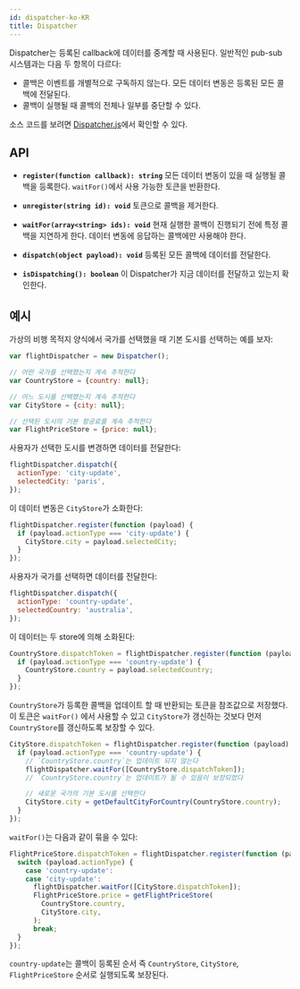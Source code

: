 ```yaml
---
id: dispatcher-ko-KR
title: Dispatcher
---
```


Dispatcher는 등록된 callback에 데이터를 중계할 때 사용된다. 일반적인 pub-sub 시스템과는 다음 두 항목이 다르다:

- 콜백은 이벤트를 개별적으로 구독하지 않는다. 모든 데이터 변동은 등록된 모든 콜백에 전달된다.
- 콜백이 실행될 때 콜백의 전체나 일부를 중단할 수 있다.

소스 코드를 보려면 [Dispatcher.js](https://github.com/facebookarchive/flux/blob/master/src/Dispatcher.js)에서 확인할 수 있다.

## API

- **`register(function callback): string`** 모든 데이터 변동이 있을 때 실행될 콜백을 등록한다. `waitFor()`에서 사용 가능한 토큰을 반환한다.

- **`unregister(string id): void`** 토큰으로 콜백을 제거한다.

- **`waitFor(array<string> ids): void`** 현재 실행한 콜백이 진행되기 전에 특정 콜백을 지연하게 한다. 데이터 변동에 응답하는 콜백에만 사용해야 한다.

- **`dispatch(object payload): void`** 등록된 모든 콜백에 데이터를 전달한다.

- **`isDispatching(): boolean`** 이 Dispatcher가 지금 데이터를 전달하고 있는지 확인한다.

## 예시

가상의 비행 목적지 양식에서 국가를 선택했을 때 기본 도시를 선택하는 예를 보자:

```js
var flightDispatcher = new Dispatcher();

// 어떤 국가를 선택했는지 계속 추적한다
var CountryStore = {country: null};

// 어느 도시를 선택했는지 계속 추적한다
var CityStore = {city: null};

// 선택된 도시의 기본 항공료를 계속 추적한다
var FlightPriceStore = {price: null};
```

사용자가 선택한 도시를 변경하면 데이터를 전달한다:

```js
flightDispatcher.dispatch({
  actionType: 'city-update',
  selectedCity: 'paris',
});
```

이 데이터 변동은 `CityStore`가 소화한다:

```js
flightDispatcher.register(function (payload) {
  if (payload.actionType === 'city-update') {
    CityStore.city = payload.selectedCity;
  }
});
```

사용자가 국가를 선택하면 데이터를 전달한다:

```js
flightDispatcher.dispatch({
  actionType: 'country-update',
  selectedCountry: 'australia',
});
```

이 데이터는 두 store에 의해 소화된다:

```js
CountryStore.dispatchToken = flightDispatcher.register(function (payload) {
  if (payload.actionType === 'country-update') {
    CountryStore.country = payload.selectedCountry;
  }
});
```

`CountryStore`가 등록한 콜백을 업데이트 할 때 반환되는 토큰을 참조값으로 저장했다. 이 토큰은 `waitFor()` 에서 사용할 수 있고 `CityStore`가 갱신하는 것보다 먼저 `CountryStore`를 갱신하도록 보장할 수 있다.

```js
CityStore.dispatchToken = flightDispatcher.register(function (payload) {
  if (payload.actionType === 'country-update') {
    // `CountryStore.country`는 업데이트 되지 않는다
    flightDispatcher.waitFor([CountryStore.dispatchToken]);
    // `CountryStore.country`는 업데이트가 될 수 있음이 보장되었다

    // 새로운 국가의 기본 도시를 선택한다
    CityStore.city = getDefaultCityForCountry(CountryStore.country);
  }
});
```

`waitFor()`는 다음과 같이 묶을 수 있다:

```js
FlightPriceStore.dispatchToken = flightDispatcher.register(function (payload) {
  switch (payload.actionType) {
    case 'country-update':
    case 'city-update':
      flightDispatcher.waitFor([CityStore.dispatchToken]);
      FlightPriceStore.price = getFlightPriceStore(
        CountryStore.country,
        CityStore.city,
      );
      break;
  }
});
```

`country-update`는 콜백이 등록된 순서 즉 `CountryStore`, `CityStore`, `FlightPriceStore` 순서로 실행되도록 보장된다.

